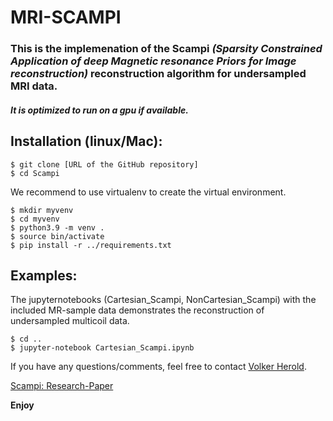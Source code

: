 # MRI-SCAMPI

### This is the implemenation of the Scampi *(Sparsity Constrained Application of deep Magnetic resonance Priors for Image reconstruction)* reconstruction algorithm for undersampled MRI data. 

##### It is optimized to run on a gpu if available.



## **Installation (linux/Mac):**

	$ git clone [URL of the GitHub repository]
	$ cd Scampi


We recommend to use virtualenv to create the virtual environment.
    
    $ mkdir myvenv
    $ cd myvenv
	$ python3.9 -m venv .
    $ source bin/activate
	$ pip install -r ../requirements.txt


## **Examples:**


The jupyternotebooks (Cartesian_Scampi, NonCartesian_Scampi) with the included MR-sample data demonstrates the reconstruction of undersampled multicoil data.

    $ cd ..
    $ jupyter-notebook Cartesian_Scampi.ipynb

If you have any questions/comments, feel free to contact [Volker Herold](mailto:vrherold@physik.uni-wuerzburg.de).

[Scampi: Research-Paper](https://arxiv.org/abs/2209.08143)

**Enjoy**
